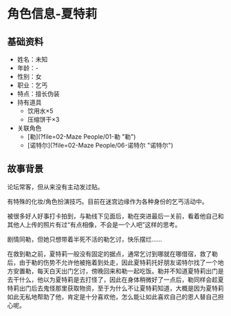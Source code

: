 # 角色信息-夏特莉

## 基础资料

* 姓名：未知
* 年龄：-
* 性别：女
* 职业：乞丐
* 特点：擅长伪装
* 持有道具
  * 饮用水×5
  * 压缩饼干×3
* 关联角色
  * [勒](?file=02-Maze People/01-勒 "勒")
  * [诺特尔](?file=02-Maze People/06-诺特尔 "诺特尔")

## 故事背景

论坛常客，但从来没有主动发过贴。

有特殊的化妆/角色扮演技巧。目前在迷宫边缘作为各种身份的乞丐活动中。

被很多好人好事打卡拍到，与勒线下见面后，勒在突进最后一关前，看着他自己和其他人上传的照片有过“有点相像，不会是一个人吧”这样的思考。

剧情同勒，但她只想带着半死不活的勒乞讨，快乐摆烂……

在救到勒之前，夏特莉一般没有固定的据点，通常乞讨到哪就在哪借宿，救了勒后，由于勒的伤势不允许他被拖着到处走，因此夏特莉托好朋友诺特尔找了一个地方安置勒，每天白天出门乞讨，傍晚回来和勒一起吃饭。勒并不知道夏特莉出门是去干什么，他以为夏特莉是去打怪了，因此在身体稍微好了一点后，勒同样会趁夏特莉出门后去鬼怪那里获取物资，至于为什么不让夏特莉知道，大概是因为夏特莉如此无私地帮助了他，肯定是十分喜欢他，怎么能让如此喜欢自己的恩人替自己担心呢。
